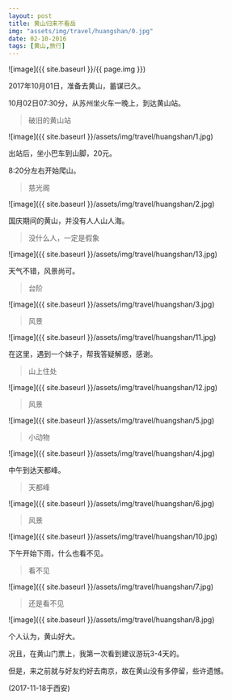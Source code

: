 ```yaml
---
layout: post
title: 黄山归来不看岳
img: "assets/img/travel/huangshan/0.jpg"
date: 02-10-2016
tags: [黄山,旅行]
---
```


![image]({{ site.baseurl }}/{{ page.img }})

2017年10月01日，准备去黄山，蓄谋已久。

10月02日07:30分，从苏州坐火车一晚上，到达黄山站。

> 破旧的黄山站

![image]({{ site.baseurl }}/assets/img/travel/huangshan/1.jpg)

出站后，坐小巴车到山脚，20元。

8:20分左右开始爬山。

> 慈光阁

![image]({{ site.baseurl }}/assets/img/travel/huangshan/2.jpg)

国庆期间的黄山，并没有人人山人海。

> 没什么人，一定是假象

![image]({{ site.baseurl }}/assets/img/travel/huangshan/13.jpg)

天气不错，风景尚可。

> 台阶

![image]({{ site.baseurl }}/assets/img/travel/huangshan/3.jpg)

> 风景

![image]({{ site.baseurl }}/assets/img/travel/huangshan/11.jpg)

在这里，遇到一个妹子，帮我答疑解惑，感谢。

> 山上住处

![image]({{ site.baseurl }}/assets/img/travel/huangshan/12.jpg)

> 风景

![image]({{ site.baseurl }}/assets/img/travel/huangshan/5.jpg)

> 小动物

![image]({{ site.baseurl }}/assets/img/travel/huangshan/4.jpg)

中午到达天都峰。

> 天都峰

![image]({{ site.baseurl }}/assets/img/travel/huangshan/6.jpg)

> 风景

![image]({{ site.baseurl }}/assets/img/travel/huangshan/10.jpg)

下午开始下雨，什么也看不见。

> 看不见

![image]({{ site.baseurl }}/assets/img/travel/huangshan/7.jpg)

> 还是看不见

![image]({{ site.baseurl }}/assets/img/travel/huangshan/8.jpg)

个人认为，黄山好大。

况且，在黄山门票上，我第一次看到建议游玩3-4天的。

但是，来之前就与好友约好去南京，故在黄山没有多停留，些许遗憾。

(2017-11-18于西安)






